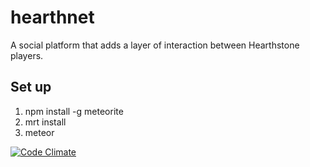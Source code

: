 # hearthnet
A social platform that adds a layer of interaction between Hearthstone players.

## Set up

1. npm install -g meteorite
2. mrt install
3. meteor

[![Code Climate](https://codeclimate.com/github/overworked/hearthnet/badges/gpa.svg)](https://codeclimate.com/github/overworked/hearthnet)
